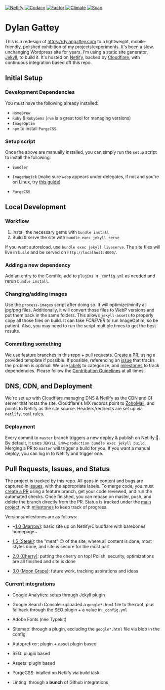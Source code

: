 [![Netlify][nlfy-img]][nlfy] [![Codacy][cdy-img]][cdy] [![Factor][fcr-img]][fcr]
[![Climate][cc-img]][cc] [![Scan][deep-img]][deep]

# Dylan Gattey

This is a redesign of <https://dylangattey.com> to a lightweight,
mobile-friendly, polished exhibition of my projects/experiments. It's been
a slow, unchanging Wordpress site for years. I'm using a static site
generator, [Jekyll](https://jekyllrb.com/), to build it. It's hosted on
[Netlify](https://netlify.com), backed by [Cloudflare](https://cloudflare.com),
with continuous integration based off this repo.

## Initial Setup

### Development Dependencies

You must have the following already installed:

- `HomeBrew`
- `Ruby` & `RubyGems` (`rvm` is a great tool for managing versions)
- `ImageOptim`
- `npm` to install `PurgeCSS`

### Setup script

Once the above are manually installed, you can simply run the `setup` script
to install the following:

- `Bundler`

- `ImageMagick` (make sure `webp` appears under delegates, if not and you're
  on Linux, try [this guide](https://github.com/rosell-dk/webp-convert/wiki/Installing-Imagick-extension))

- `PurgeCSS`

## Local Development

### Workflow

1. Install the necessary gems with `bundle install`
1. Build & serve the site with `bundle exec jekyll serve`

If you want autoreload, use `bundle exec jekyll liveserve`. The site files will
live in `build` and be served on `http://localhost:4000/`.

### Adding a new dependency

Add an entry to the Gemfile, add to `plugins` in `_config.yml` as needed and
rerun `bundle install`.

### Changing/adding images

Use the `process-images` script after doing so. It will optimize/minify all
jpg/png files. Additionally, it will convert those files to WebP versions and
put them back in the same folders. This allows `jekyll-assets` to properly copy
all those files on build. It can take _FOREVER_ to run ImageOptim, so be
patient. Also, you may need to run the script multiple times to get the best
results.

### Committing something

We use feature branches in this repo + pull requests.
[Create a PR](https://github.com/dgattey/dg/pulls), using a provided template
if possible. If possible, referencing an
[issue](https://github.com/dgattey/dg/issues) that tracks the problem is
optimal. We use [labels](https://github.com/dgattey/dg/labels) to categorize,
and [milestones](https://github.com/dgattey/dg/milestones) to track
dependencies. Please follow the [Contribution Guidelines](CONTRIBUTING.md)
at all times.

## DNS, CDN, and Deployment

We're set up with [Cloudflare](https://cloudflare.com) managing DNS &
[Netlify](https://netlify.com) as the CDN and CI server that hosts the site.
Cloudflare's MX records point to [ZohoMail](https://zoho.com/mail), and points
to Netlify as the site source. Headers/redirects are set up via `netlify.toml`
rules.

### Deployment

Every commit to `master` branch triggers a new deploy & publish on Netlify
:tada:. By default, it uses `JEKYLL_ENV=production bundle exec jekyll build`.
Merging a PR to `master` will trigger a build for you. If you want a manual
deploy, you can log in to Netlify and trigger one.

## Pull Requests, Issues, and Status

The project is tracked by this repo. All gaps in content and bugs are captured
in [issues](https://github.com/dgattey/dg/issues), with the appropriate labels.
To merge code, you must [create a PR](https://github.com/dgattey/dg/pulls)
using a feature branch, get your code reviewed, and run the automated checks.
Once finished, you can rebase on master, push, and delete the branch directly
from the PR. Status is tracked under the
[main project](https://github.com/dgattey/dg/projects/2), with
[milestones](https://github.com/dgattey/dg/milestones) to keep track of
progress.

Versions/milestones are as follows:

- ~[1.0 (Marrow)](https://github.com/dgattey/dg/milestone/2): basic site up on
  Netlify/Cloudflare with barebones homepage~

- [1.5 (Steak)](https://github.com/dgattey/dg/milestone/1): the "meat" 😉 of
  the site, where all content is done, most styles done, and site is secure for
  the most part

- [2.0 (Cherry)](https://github.com/dgattey/dg/milestone/3): putting the cherry
  on top! Polish, security, optimizations are all finished and site is done

- [3.0 (Moon Grape)](https://github.com/dgattey/dg/milestone/3): future work,
  tracking aspirations and ideas

### Current integrations

- Google Analytics: setup through Jekyll plugin

- Google Search Console: uploaded a `google*.html` file to the root, plus
  fallback through the SEO plugin + a value in `_config.yml`

- Adobe Fonts (née Typekit)

- Sitemap: through a plugin, excluding the `google*.html` file via blob
  in the config

- Autoprefixer: plugin + asset plugin based

- SEO: plugin based

- Assets: plugin based

- PurgeCSS: intalled on Netlify via build task

- Linting: through a **bunch** of Github integrations

[nlfy-img]: https://api.netlify.com/api/v1/badges/45e36541-7c61-4931-bd4e-3a654b199044/deploy-status
[nlfy]: https://app.netlify.com/sites/dgattey/deploys
[cdy-img]: https://api.codacy.com/project/badge/Grade/2b996737e14d4377ac4b03f7dc84f125
[cdy]: https://www.codacy.com/app/dgattey/dg?utm_source=github.com&amp;utm_medium=referral&amp;utm_content=dgattey/dg&amp;utm_campaign=Badge_Grade
[cc-img]: https://api.codeclimate.com/v1/badges/333adb209e1ac3086303/maintainability
[cc]: https://codeclimate.com/github/dgattey/dg/maintainability
[fcr-img]: https://www.codefactor.io/repository/github/dgattey/dg/badge
[fcr]: https://www.codefactor.io/repository/github/dgattey/dg
[deep-img]: https://deepscan.io/api/teams/2858/projects/4266/branches/34746/badge/grade.svg
[deep]: https://deepscan.io/dashboard#view=project&tid=2858&pid=4266&bid=34746
